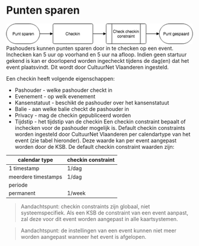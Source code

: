 ---
---

# Punten sparen

![hh-punt-sparen](/img/hh-punt-sparen.png "hh-punt-sparen")
Pashouders kunnen punten sparen door in te checken op een event. Inchecken kan 5 uur op voorhand en 5 uur na afloop. Indien geen startuur gekend is kan er doorlopend worden ingecheckt tijdens de dag(en) dat het event plaatsvindt. Dit wordt door CultuurNet Vlaanderen ingesteld.

Een checkin heeft volgende eigenschappen:
* Pashouder - welke pashouder checkt in
* Evenement - op welk evenement
* Kansenstatuut - beschikt de pashouder over het kansenstatuut
* Balie - aan welke balie checkt de pashouder in
* Privacy - mag de checkin gepubliceerd worden
* Tijdstip - het tijdstip van de checkin
Een checkin constraint bepaalt of inchecken voor de pashouder mogelijk is. Default checkin constraints worden ingesteld door CultuurNet Vlaanderen per calendartype van het event (zie tabel hieronder). Deze waarde kan per event aangepast worden door de KSB. De default checkin constraint waarden zijn:


| calendar type  |  checkin constraint |
|---|---|
|  1 timestamp | 1/dag  |
|   meerdere timestamps|  1/dag |
|  periode |   |1/week
|  permanent |  1/week |


> Aandachtspunt: checkin constraints zijn globaal, niet systeemspecifiek. Als een KSB de constraint van een event aanpast, zal deze voor dit event worden aangepast in alle kaartsystemen.

> Aandachtspunt: de instellingen van een event kunnen niet meer worden aangepast wanneer het event is afgelopen.
